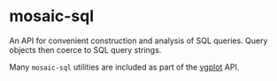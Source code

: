 # mosaic-sql

An API for convenient construction and analysis of SQL queries. Query objects then coerce to SQL query strings.

Many `mosaic-sql` utilities are included as part of the [vgplot](https://github.com/uwdata/mosaic/tree/main/packages/vgplot) API.
